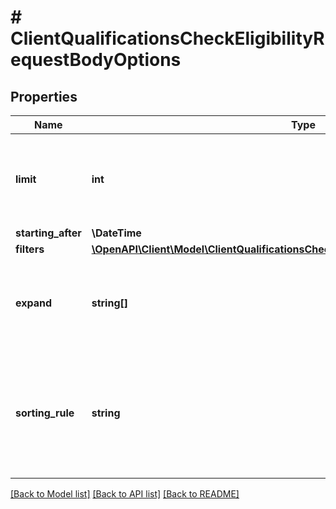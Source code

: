# # ClientQualificationsCheckEligibilityRequestBodyOptions

## Properties

Name | Type | Description | Notes
------------ | ------------- | ------------- | -------------
**limit** | **int** | The maximum number of redeemables to be returned in the API request. The actual number of returned redeemables will be determined by the API. The default value is set to 5 | [optional]
**starting_after** | **\DateTime** | Cursor used for paging. | [optional]
**filters** | [**\OpenAPI\Client\Model\ClientQualificationsCheckEligibilityRequestBodyOptionsFilters**](ClientQualificationsCheckEligibilityRequestBodyOptionsFilters.md) |  | [optional]
**expand** | **string[]** | The expand array lets you configure the parameters included in the response. Depending on the strings included in the array, the response will contain different details.   | **Expand Option** | **Response Body** | |:---|:---| | [\&quot;redeemable\&quot;] | - Returns the redeemables&#39; metadata. | | [\&quot;category\&quot;] | - Returns an expanded &#x60;categories&#x60; object, showing details about the category. | | [\&quot;validation_rules\&quot;] | - Returns an expanded &#x60;validation_rules&#x60; object, showing details about the validation rules. | | [optional]
**sorting_rule** | **string** | Is used to determine the order in which data is displayed in the result array.    - &#x60;DEFAULT&#x60; - Sorting descending by &#x60;created_at&#x60;   - &#x60;BEST_DEAL&#x60; - Sorting descending by &#x60;total_applied_discount_amount&#x60;   - &#x60;LEAST_DEAL&#x60; - Sorting ascending by &#x60;total_applied_discount_amount&#x60; | [optional]

[[Back to Model list]](../../README.md#models) [[Back to API list]](../../README.md#endpoints) [[Back to README]](../../README.md)
